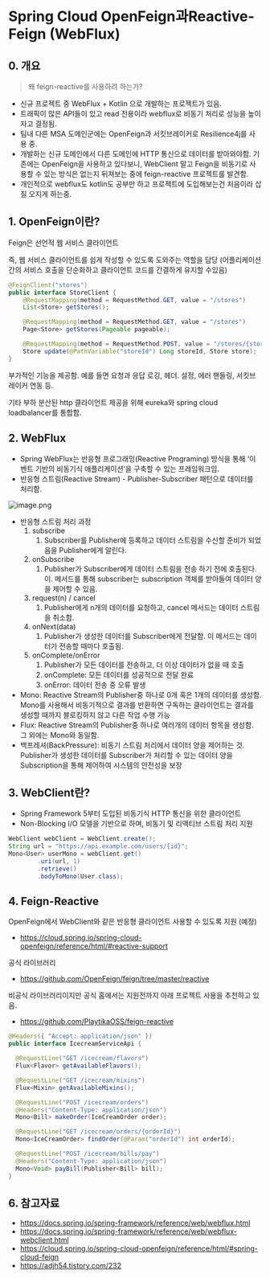 # Spring Cloud OpenFeign과Reactive-Feign (WebFlux)

## 0. 개요

> 왜 feign-reactive를 사용하려 하는가?

- 신규 프로젝트 중 WebFlux + Kotlin 으로 개발하는 프로젝트가 있음.
- 트래픽이 많은 API들이 있고 read 전용이라 webflux로 비동기 처리로 성능을 높이자고 결정됨.
- 팀내 다른 MSA 도메인군에는 OpenFeign과 서킷브레이커로 Resilience4j를 사용 중.
- 개발하는 신규 도메인에서 다른 도메인에 HTTP 통신으로 데이터를 받아와야함. 기존에는 OpenFeign을 사용하고 있다보니, WebClient 말고 Feign을 비동기로 사용할 수 있는 방식은 없는지 뒤져보는 중에 feign-reactive 프로젝트를 발견함.
- 개인적으로 webflux도 kotlin도 공부만 하고 프로젝트에 도입해보는건 처음이라 삽질 오지게 하는중.

## 1. OpenFeign이란?

Feign은 선언적 웹 서비스 클라이언트

즉, 웹 서비스 클라이언트를 쉽게 작성할 수 있도록 도와주는 역할을 담당 (어플리케이션간의 서비스 호출을 단순화하고 클라이언트 코드를 간결하게 유지할 수있음)

```java
@FeignClient("stores")
public interface StoreClient {
    @RequestMapping(method = RequestMethod.GET, value = "/stores")
    List<Store> getStores();

    @RequestMapping(method = RequestMethod.GET, value = "/stores")
    Page<Store> getStores(Pageable pageable);

    @RequestMapping(method = RequestMethod.POST, value = "/stores/{storeId}", consumes = "application/json")
    Store update(@PathVariable("storeId") Long storeId, Store store);
}
```

부가적인 기능을 제공함. 예를 들면 요청과 응답 로깅, 헤더. 설정, 에러 핸들링, 서킷브레이커 연동 등.

기타 부하 분산된 http 클라이언트 제공을 위해 eureka와 spring cloud loadbalancer를 통합함.

## 2. WebFlux

- Spring WebFlux는 반응형 프로그래밍(Reactive Programing) 방식을 통해 ‘이벤트 기반의 비동기식 애플리케이션’을 구축할 수 있는 프레임워크임.
- 반응형 스트림(Reactive Stream) - Publisher-Subscriber 패턴으로 데이터를 처리함.

![image.png](https://prod-files-secure.s3.us-west-2.amazonaws.com/7960517c-d800-4f90-ad44-7cda15f11a41/3f5eb803-cc5c-4a29-a92a-8bd53baaa636/image.png)

- 반응형 스트림 처리 과정
    1. subscribe
        1. Subscriber를 Publisher에 등록하고 데이터 스트림을 수신할 준비가 되었음을 Publisher에게 알린다.
    2. onSubscribe
        1. Publisher가 Subscriber에게 데이터 스트림을 전송 하기 전에 호출된다. 이. 메서드를 통해 subscriber는 subscription 객체를 받아들여 데이터 양을 제어할 수 있음.
    3. request(n) / cancel
        1. Publisher에게 n개의 데이터를 요청하고, cancel 메서드는 데이터 스트림을 취소함.
    4. onNext(data)
        1. Publisher가 생성한 데이터를 Subscriber에게 전달함. 이 메서드는 데이터가 전송할 때마다 호출됨.
    5. onComplete/onError
        1. Publisher가 모든 데이터를 전송하고, 더 이상 데이터가 없을 때 호출
        2. onComplete: 모든 데이터를 성공적으로 전달 완료
        3. onError: 데이터 전송 중 오류 발생
- Mono: Reactive Stream의 Publisher중 하나로 0개 혹은 1개의 데이터를 생성함. Mono를 사용해서 비동기적으로 결과를 반환하면 구독하는 클라이언트는 결과를 생성할 때까지 블로킹하지 않고 다른 작업 수행 가능
- Flux: Reactive Stream의 Publisher중 하나로 여러개의 데이터 항목을 생성함. 그 외에는 Mono와 동일함.
- 백프레셔(BackPressure): 비동기 스트림 처리에서 데이터 양을 제어하는 것. Publisher가 생성한 데이터를 Subscriber가 처리할 수 있는 데이터 양을 Subscription을 통해 제어하여 시스템의 안전성을 보장

## 3. WebClient란?

- Spring Framework 5부터 도입된 비동기식 HTTP 통신을 위한 클라이언트
- Non-Blocking I/O 모델을 기반으로 하며, 비동기 및 리액티브 스트림 처리 지원

```java
WebClient webClient = WebClient.create();
String url = "https://api.example.com/users/{id}";
Mono<User> userMono = webClient.get()
        .uri(url, 1)
        .retrieve()
        .bodyToMono(User.class);
```

## 4. Feign-Reactive

OpenFeign에서 WebClient와 같은 반응형 클라이언트 사용할 수 있도록 지원 (예정)
- https://cloud.spring.io/spring-cloud-openfeign/reference/html/#reactive-support

공식 라이브러리
- https://github.com/OpenFeign/feign/tree/master/reactive

비공식 라이브러리이지만 공식 홈에서는 지원전까지 아래 프로젝트 사용을 추천하고 있음.
- https://github.com/PlaytikaOSS/feign-reactive

```java
@Headers({ "Accept: application/json" })
public interface IcecreamServiceApi {

  @RequestLine("GET /icecream/flavors")
  Flux<Flavor> getAvailableFlavors();

  @RequestLine("GET /icecream/mixins")
  Flux<Mixin> getAvailableMixins();

  @RequestLine("POST /icecream/orders")
  @Headers("Content-Type: application/json")
  Mono<Bill> makeOrder(IceCreamOrder order);

  @RequestLine("GET /icecream/orders/{orderId}")
  Mono<IceCreamOrder> findOrder(@Param("orderId") int orderId);

  @RequestLine("POST /icecream/bills/pay")
  @Headers("Content-Type: application/json")
  Mono<Void> payBill(Publisher<Bill> bill);
}
```

## 6. 참고자료

- https://docs.spring.io/spring-framework/reference/web/webflux.html
- https://docs.spring.io/spring-framework/reference/web/webflux-webclient.html
- https://cloud.spring.io/spring-cloud-openfeign/reference/html/#spring-cloud-feign
- https://adjh54.tistory.com/232
